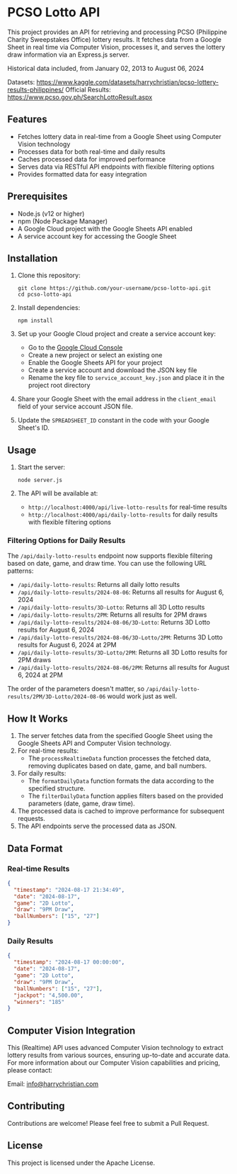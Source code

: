 # PCSO Lotto API

This project provides an API for retrieving and processing PCSO (Philippine Charity Sweepstakes Office) lottery results. It fetches data from a Google Sheet in real time via Computer Vision, processes it, and serves the lottery draw information via an Express.js server.

Historical data included, from January 02, 2013 to August 06, 2024

Datasets: https://www.kaggle.com/datasets/harrychristian/pcso-lottery-results-philippines/
Official Results: https://www.pcso.gov.ph/SearchLottoResult.aspx

## Features

- Fetches lottery data in real-time from a Google Sheet using Computer Vision technology
- Processes data for both real-time and daily results
- Caches processed data for improved performance
- Serves data via RESTful API endpoints with flexible filtering options
- Provides formatted data for easy integration

## Prerequisites

- Node.js (v12 or higher)
- npm (Node Package Manager)
- A Google Cloud project with the Google Sheets API enabled
- A service account key for accessing the Google Sheet

## Installation

1. Clone this repository:
   ```
   git clone https://github.com/your-username/pcso-lotto-api.git
   cd pcso-lotto-api
   ```

2. Install dependencies:
   ```
   npm install
   ```

3. Set up your Google Cloud project and create a service account key:
   - Go to the [Google Cloud Console](https://console.cloud.google.com/)
   - Create a new project or select an existing one
   - Enable the Google Sheets API for your project
   - Create a service account and download the JSON key file
   - Rename the key file to `service_account_key.json` and place it in the project root directory

4. Share your Google Sheet with the email address in the `client_email` field of your service account JSON file.

5. Update the `SPREADSHEET_ID` constant in the code with your Google Sheet's ID.

## Usage

1. Start the server:
   ```
   node server.js
   ```

2. The API will be available at:
   - `http://localhost:4000/api/live-lotto-results` for real-time results
   - `http://localhost:4000/api/daily-lotto-results` for daily results with flexible filtering options

### Filtering Options for Daily Results

The `/api/daily-lotto-results` endpoint now supports flexible filtering based on date, game, and draw time. You can use the following URL patterns:

- `/api/daily-lotto-results`: Returns all daily lotto results
- `/api/daily-lotto-results/2024-08-06`: Returns all results for August 6, 2024
- `/api/daily-lotto-results/3D-Lotto`: Returns all 3D Lotto results
- `/api/daily-lotto-results/2PM`: Returns all results for 2PM draws
- `/api/daily-lotto-results/2024-08-06/3D-Lotto`: Returns 3D Lotto results for August 6, 2024
- `/api/daily-lotto-results/2024-08-06/3D-Lotto/2PM`: Returns 3D Lotto results for August 6, 2024 at 2PM
- `/api/daily-lotto-results/3D-Lotto/2PM`: Returns all 3D Lotto results for 2PM draws
- `/api/daily-lotto-results/2024-08-06/2PM`: Returns all results for August 6, 2024 at 2PM

The order of the parameters doesn't matter, so `/api/daily-lotto-results/2PM/3D-Lotto/2024-08-06` would work just as well.

## How It Works

1. The server fetches data from the specified Google Sheet using the Google Sheets API and Computer Vision technology.
2. For real-time results:
   - The `processRealtimeData` function processes the fetched data, removing duplicates based on date, game, and ball numbers.
3. For daily results:
   - The `formatDailyData` function formats the data according to the specified structure.
   - The `filterDailyData` function applies filters based on the provided parameters (date, game, draw time).
4. The processed data is cached to improve performance for subsequent requests.
5. The API endpoints serve the processed data as JSON.

## Data Format

### Real-time Results
```json
{
  "timestamp": "2024-08-17 21:34:49",
  "date": "2024-08-17",
  "game": "2D Lotto",
  "draw": "9PM Draw",
  "ballNumbers": ["15", "27"]
}
```

### Daily Results
```json
{
  "timestamp": "2024-08-17 00:00:00",
  "date": "2024-08-17",
  "game": "2D Lotto",
  "draw": "9PM Draw",
  "ballNumbers": ["15", "27"],
  "jackpot": "4,500.00",
  "winners": "185"
}
```

## Computer Vision Integration

This (Realtime) API uses advanced Computer Vision technology to extract lottery results from various sources, ensuring up-to-date and accurate data. For more information about our Computer Vision capabilities and pricing, please contact:

Email: info@harrychristian.com

## Contributing

Contributions are welcome! Please feel free to submit a Pull Request.

## License

This project is licensed under the Apache License.
